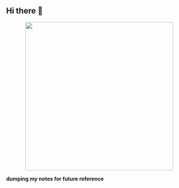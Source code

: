 ## Hi there 👋
<p align='center'>


<p align='center'>
<img width="400" src="http://uploads.disquscdn.com/images/b92b3b9c5f8886cf358a0e700dab6054f37bbc5868900f17160aa41677cbc9fe.gif">
  
<b>dumping my notes for future reference</b>
  
</p>

